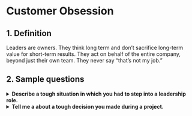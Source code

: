 # Customer Obsession
## 1. Definition
Leaders are owners. They think long term and don’t sacrifice long-term value for short-term results. They act on behalf of the entire company, beyond just their own team. They never say “that’s not my job.”

## 2. Sample questions
<details>
<summary><b>Describe a tough situation in which you had to step into a leadership role.</b></summary>
<ul>
    <li>
        <b>Situation: </b><br>
        - My team lead and I were responsible for migrating a client’s legacy system to a new framework. Then there are 2 more newbies came to join with my team.<br> 
        - Suddenly, my team lead suffered from dengue fever, which caused him to take a leave of abscence for about 3-4 weeks in the middle of a critical project
    </li>
    <li>
        <b>Task:</b><br>
        - My task was to step into the leadership role, ensure continuity of the project, maintain team morale, and meet the project deadlines.<br>
    </li>
    <li>
        <b>Action:</b><br>
        - Luckiky, I had a quite long time working inside the team so I had the chances to work along with the team leader. As a result, I was quite familiar with most of the daily work and processes.<br>
        - I start reviewing the project plan, deliverables, and timelines. I identified the critical path and any potential risks that could impact the project completion.<br>
        - I held a team meeting to address the sudden change, reassure the team, and outline the steps we would take to keep the project on track. I also encouraged them to open communication<br>
        - Also notified other teams that sometimes intergrated with us to understand the situation and asked for help if needed<br>
        - Lastly, I communicated with the client to inform them of the change in leadership and reassured them of our commitment to delivering the project on time. I provided regular updates to keep them informed of our progress and any adjustments we were making.<br>
    </li>
    <li>
        <b>Result</b><br>
        - The migration was successful, with a 46% reduction in maintenance costs due to the improved code maintainability.<br>
        - The client appreciated the transparency and proactive communication, which strengthened our relationship.<br>
        - Additionally, the team remained motivated and cohesive, and I received positive feedback for leading the project.
    </li>
</ul>
</details>

<details>
<summary><b>Tell me a about a tough decision you made during a project.</b></summary>
<ul>
    <li>
        <b>Situation: </b><br>
        - Used to handle large volumes of financial data. During a rountine check, I discovered a significant issue where duplicate data entries were causing inaccuracies in our financial database<br>
        - This was particularly concerning as the quarterly report of total sales and revenue was due in a few days, and these inaccuracies could lead to incorrect financial statements being presented to higher level<br>
    </li>
    <li>
        <b>Task:</b><br>
        - My task was to decide whether to temporarily stop the reporting process to investigate and resolve the duplicate data issue, potentially delaying the quarterly report, or to proceed with the current data, risking the accuracy of the financial report.<br>
    </li>
    <li>
        <b>Action:</b><br>
        - Analyze the potential impact of both options. Halting the report to address the duplicates would delay the report, impacting business decisions. But proceeding with the flawed data could result in incorrect financial statements, leading to severe financial and reputational consequences.<br>
        - Discussed with my team leader and financial team to gather their insights and understand the potential risks and benefits of each option<br>
        - After discussion and consideration, I prioritized the accuracy and integrity of the financial report, even though it meant delaying the report.<br>
        - Communicated my decision to the director of the department, explaining the rationale and the steps we would take to resolve the issue and minimize the delay.<br>
    </li>
    <li>
        <b>Result</b><br>
        - My tean was able to rectify the issue and clean the data before generating the final report. <br>
        - Although the report was delayed by a few days, the director appreciated the transparency and our commitment to data accuracy. The final report was accurate and reliable, protecting the company from potential financial and reputational damage.
    </li>
</ul>
</details>